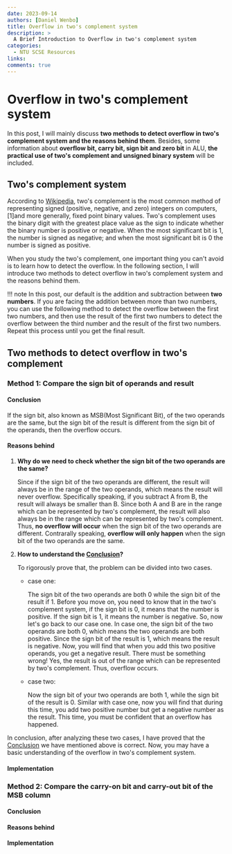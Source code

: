 ```yaml
---
date: 2023-09-14
authors: [Daniel Wenbo]
title: Overflow in two's complement system
description: >
  A Brief Introduction to Overflow in two's complement system
categories:
  - NTU SCSE Resources
links:
comments: true
---
```


# Overflow in two's complement system

In this post, I will mainly discuss **two methods to detect overflow in two's complement system and the reasons behind them**. Besides, some information about **overflow bit, carry bit, sign bit and zero bit** in ALU, **the practical use of two's complement and unsigned binary system** will be included.

<!-- more -->


## Two's complement system

According to [Wikipedia](https://en.wikipedia.org/wiki/Two%27s_complement), two's complement is the most common method of representing signed (positive, negative, and zero) integers on computers,[1]and more generally, fixed point binary values. Two's complement uses the binary digit with the greatest place value as the sign to indicate whether the binary number is positive or negative. When the most significant bit is 1, the number is signed as negative; and when the most significant bit is 0 the number is signed as positive.

When you study the two's complement, one important thing you can't avoid is to learn how to detect the overflow. In the following section, I will introduce two methods to detect overflow in two's complement system and the reasons behind them.

!!! note
	In this post, our default is the addition and subtraction between **two numbers**. If you are facing the addition between more than two numbers, you can use the following method to detect the overflow between the first two numbers, and then use the result of the first two numbers to detect the overflow between the third number and the result of the first two numbers. Repeat this process until you get the final result.

## Two methods to detect overflow in two's complement

### Method 1: Compare the sign bit of operands and result

#### Conclusion

If the sign bit, also known as MSB(Most Significant Bit), of the two operands are the same, but the sign bit of the result is different from the sign bit of the operands, then the overflow occurs.

#### Reasons behind

1. __Why do we need to check whether the sign bit of the two operands are the same?__

	Since if the sign bit of the two operands are different, the result will always be in the range of the two operands, which means the result will never overflow. Specifically speaking, if you subtract A from B, the result will always be smaller than B. Since both A and B are in the range which can be represented by two's complement, the result will also always be in the range which can be represented by two's complement. Thus, **no overflow will occur** when the sign bit of the two operands are different. Contrarally speaking, **overflow will only happen** when the sign bit of the two operands are the same.

2. __How to understand the [Conclusion](#conclusion)?__

	To rigorously prove that, the problem can be divided into two cases. 
	
	- case one:

		The sign bit of the two operands are both 0 while the sign bit of the result if 1. Before you move on, you need to know that in the two's complement system, if the sign bit is 0, it means that the number is positive. If the sign bit is 1, it means the number is negative. So, now let's go back to our case one. In case one, the sign bit of the two operands are both 0, which means the two operands are both positive. Since the sign bit of the result is 1, which means the result is negative. Now, you will find that when you add this two positive operands, you get a negative result. There must be something wrong! Yes, the result is out of the range which can be represented by two's complement. Thus, overflow occurs.

	- case two:
		  
		Now the sign bit of your two operands are both 1, while the sign bit of the result is 0. Similar with case one, now you will find that during this time, you add two positive number but get a negative number as the result. This time, you must be confident that an overflow has happened.

  In conclusion, after analyzing these two cases, I have proved that the [Conclusion](#conclusion) we have mentioned above is correct. Now, you may have a basic understanding of the overflow in two's complement system.

#### Implementation

### Method 2: Compare the carry-on bit and carry-out bit of the MSB column

#### Conclusion

#### Reasons behind

#### Implementation